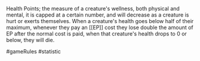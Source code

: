 Health Points; the measure of a creature's wellness, both physical and mental, it is capped at a certain number, and will decrease as a creature is hurt or exerts themselves. When a creature's health goes below half of their maximum, whenever they pay an [[EP]] cost they lose double the amount of EP after the normal cost is paid, when that creature's health drops to 0 or below, they will die.

#gameRules #statistic